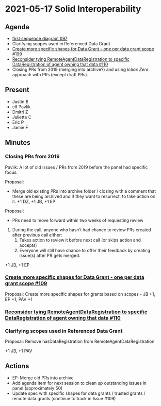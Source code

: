# 2021-05-17 Solid Interoperability

## Agenda

* [first sequence diagram #97](https://github.com/solid/data-interoperability-panel/pull/97)
* Clarifying scopes used in Referenced Data Grant
* [Create more specific shapes for Data Grant - one per data grant scope #109](https://github.com/solid/data-interoperability-panel/issues/109)
* [Reconsider tying RemoteAgentDataRegistration to specific DataRegistration of agent owning that data #110](https://github.com/solid/data-interoperability-panel/issues/110)
* Closing PRs from 2019 (merging into archive?) and using *Inbox Zero* approach with PRs (except draft PRs).

## Present

- Justin B
- elf Pavlik
- Dmitri Z
- Juliette C
- Eric P
- Jamie F

## Minutes

### Closing PRs from 2019

Pavlik: A lot of old issues / PRs from 2019 before the panel had specific focus.

Proposal:
- Merge old existing PRs into archive folder / closing with a comment that these are being archived and if they want to resurrect, to take action on it. +1 DZ, +1 JB, +1 EP

Proposal:
- PRs need to move forward within two weeks of requesting review

1. During the call, anyone who hasn't had chance to review PRs created after previous call either: 
    1. Takes action to review it before next call (or skips action and accepts)
    1. Everyone will still have chance to offer their feedback by creating issue(s) after PR gets merged.

+1 JB, +1 EP

### [Create more specific shapes for Data Grant - one per data grant scope #109](https://github.com/solid/data-interoperability-panel/issues/109)

Proposal: Create more specific shapes for grants based on scopes - JB +1, EP +1, PAV +1

### [Reconsider tying RemoteAgentDataRegistration to specific DataRegistration of agent owning that data #110](https://github.com/solid/data-interoperability-panel/issues/110)


### Clarifying scopes used in Referenced Data Grant

Proposal: Remove hasDataRegistration from RemoteAgentDataRegistration

+1 JB, +1 PAV

## Actions

- EP: Merge old PRs into archive
- Add agenda item for next session to clean up outstanding issues in panel (approximately 50)
- Update spec with specific shapes for data grants / trusted grants / remote data grants (continue to track in Issue #109)
